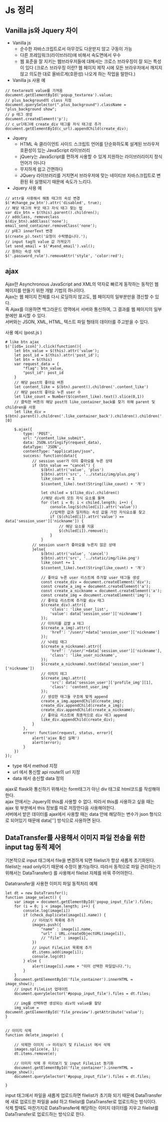 Js 정리
=============

 Vanilla js와 Jquery 차이
-------------
- Vanilla js 
  + 순수한 자바스크립트로서 아무것도 다운받지 않고 구동이 가능
  + 다른 프레임워크(라이브러리)에 비해서 속도면에서 우수
  + 웹 표준을 잘 지키는 웹브라우저들에 대해서는 크로스 브라우징이 잘 되는 특성이 있다
    (크로스 브라우징 이란? 웹 페이지 제작 시에 모든 브라우저에서 깨지지 않고 의도한 대로 올바르게(호환성) 나오게 하는 작업을 말한다.)  
- Vanilla js 사용 예
```
// textarea의 value를 가져옴
document.getElementById('popup_textarea').value;
// plus_background의 class 지정
document.querySelector(".plus_background").className = "plus_background show";
// p 태그 생성
document.createElement('p');
// c_url태그에 create_div 태그를 자식 태그로 추가
document.getElementById(c_url).appendChild(create_div);
```
- Jquery
  + HTML 속 클라이언트 사이드 스크립트 언어를 단순화하도록 설계된 브라우저 호환성이 있는 JavaScript 라이브러리  
  + jQuery는 JavaScript를 편하게 사용할 수 있게 지원하는 라이브러리이지 정식 언어가 아니다
  + 무지하게 쉽고 간편하다
  + JQuery 라이브러리를 거치면서 브라우저에 맞는 네이티브 자바스크립트로 변환된 뒤 실행되기 때문에 속도가 느리다.
- Jquery 사용 예
```
// attr을 사용해서 해동 태그의 속성 변경
$('#change_pw_btn').attr('disabled', true);
// 해당 태그의 부모 태그 자식 태그 찾는 법
var div_btn = $(this).parent().children();
// addclass, removeclass
$(div_btn).addClass('none');
email_send_container.removeClass('none');
// p태그 innerText 변경
$(create_p).text('요청이 수락됐습니다.');
// input tag의 value 값 가져오기
let send_email = $('#send_email').val();
// 원하는 속성 삭제
$('.password_rule').removeAttr('style', 'color:red');
```

ajax
-------------
Ajax란 Asynchronous JavaScript and XML의 약자로 빠르게 동작하는 동적인 웹 페이지를 만들기 위한 개발 기법의 하나이다.  
Ajax는 웹 페이지 전체를 다시 로딩하지 않고도, 웹 페이지의 일부분만을 갱신할 수 있다.  
즉 Ajax를 이용하면 백그라운드 영역에서 서버와 통신하여, 그 결과를 웹 페이지의 일부분에만 표시할 수 있다.  
서버와는 JSON, XML, HTML, 텍스트 파일 형태의 데이터를 주고받을 수 있다. 

사용 예시 (post.js )
```
# like btn ajax
$('[id$=_icon]').click(function(){
    let btn_value = $(this).attr('value');
    let post_id = $(this).attr('post_id');
    let btn = $(this)
    var request_data = {
        "flag": btn_value,
        "post_id": post_id
    }
    // 해당 post의 좋아요 버튼
    let content_like = $(btn).parent().children('.content_like')
    // 해당 post의 좋아요 누른 user 수
    let like_count = Number($(content_like).text().slice(0,1))
    // 클릭한 버튼의 해당 post의 like_container_back를 찾기 위해 parent 및 children을 사용
    let like_div = $(btn).parent().children('.like_container_back').children().children('.like_user_list_container')[0]

    $.ajax({
        type: 'POST',
        url: "/content_like_submit",
        data: JSON.stringify(request_data),
        dataType: 'JSON',
        contentType: "application/json",
        success: function(data){
            // session user가 이미 좋아요를 누른 상태
            if (btn_value == "cancel") {
                $(btn).attr('value', 'plus')
                $(btn).attr('src', '../static/img/plus.png')
                like_count -= 1
                $(content_like).text(String(like_count) + '개')

                let chiled = $(like_div).children()
                //해당 div의 모든 자식 요소를 돌며
                for (let i = 0; i < chiled.length; i++) {
                    console.log($(chiled[i]).attr('value'))
                    //입력한 값과 일치하는 속성 값을 가진 자식요소를 찾고
                    if ($(chiled[i]).attr('value') == data['session_user']['nickname']) {
                        // 해당 요소를 지움
                        $(chiled[i]).remove();
                    }
                }
            // session user가 좋아요를 누른지 않은 상태
            }else{ 
                $(btn).attr('value', 'cancel')
                $(btn).attr('src', '../static/img/like.png')
                like_count += 1
                $(content_like).text(String(like_count) + '개')
                
                // 좋아요 누른 user 리스트에 추가할 user 태그들 생성
                const create_div = document.createElement('div');
                const create_a_img = document.createElement('a');
                const create_a_nickname = document.createElement('a');
                const create_img = document.createElement('img');
                // 좋아요 리스트에 추가할 div 태그
                $(create_div).attr({
                    'class': 'like_user_list',
                    'value': data['session_user']['nickname']
                });
                // 이미지를 감쌀 a 테그
                $(create_a_img).attr({
                    'href': '/user/'+data['session_user']['nickname']
                });
                // 닉네임 태그
                $(create_a_nickname).attr({
                    'href': '/user/'+data['session_user']['nickname'],
                    'class': 'like_user_nickname',
                });
                $(create_a_nickname).text(data['session_user']['nickname'])
                // 이미지 테그
                $(create_img).attr({
                    'src': data['session_user']['profile_img'][1],
                    'class': 'content_user_img'
                });
                // 생성한 태그들 구조에 맞게 append
                create_a_img.appendChild(create_img);
                create_div.appendChild(create_a_img);
                create_div.appendChild(create_a_nickname);
                // 좋아요 리스트에 최종적으로 div 태그 append
                like_div.appendChild(create_div);
            }
        },
        error: function(request, status, error){
            alert('ajax 통신 실패')
            alert(error);
        }
    })
});
```
  + type 에서 method 지정
  + url 에서 통신할 api route의 url 지정  
  + data 에서 송신할 data 정의  
   
ajax로 flask와 통신하기 위해서는 form태그가 아닌 div 태그로 html코드를 작성해야한다.  
ajax 안에서는 Jquery의 this를 사용할 수 없다. 따라서 this를 사용하고 싶을 때는 ajax 윗 부분에서 this 정보를 따로 저장한다음 사용해야한다.  
서버에서 받은 데이터를 ajax에서 사용할 때는 data 안에 해당하는 변수가 json 형식으로 되어있기 때문에 data[''] 방식으로 사용하면 된다.  
 
DataTransfer를 사용해서 이미지 파일 전송을 위한 input tag 동적 제어
------------
기본적으로 input 태그에서 file을 변경하게 되면 filelist가 항상 새롭게 초기화된다.
filelist는 read only이기 때문에 수정이 불가능하다. 따라서 동적으로 파일 관리하는기 위해서는 DataTransfer() 를 사용해서 filelist 자체를 바꿔 주어야한다.

Datatransfer을 사용한 이미지 파일 동적처리 예제
```
let dt = new DataTransfer();
function image_select() {
    var image = document.getElementById('popup_input_file').files;
    for (i = 0; i < image.length; i++) {
        console.log(image[i])
        if (check_duplicate(image[i].name)) {
            // 미리보기 목록에 추가
            images.push({
                "name" : image[i].name,
                "url" : URL.createObjectURL(image[i]),
                // "file" : image[i],
            })
            // input FileList 목록에 추가
            dt.items.add(image[i]);
            console.log(dt)
        } else {
            alert(image[i].name + "이미 선택한 파일입니다.");
        }
    }
    document.getElementById('file_container').innerHTML = image_show();
    // input FileList 업데이트
    document.querySelector('#popup_input_file').files = dt.files;

    // img를 선택하면 생성되는 div의 value를 할당
    img_value = document.getElementById('file_preview').getAttribute('value');
}


// 이미지 삭제
function delete_image(e) {

    // 삭제한 이미지 -> 미리보기 및 FileList 에서 삭제
    images.splice(e, 1);
    dt.items.remove(e);

    // 이미지 삭제 후 미리보기 및 input FileList 동기화
    document.getElementById('file_container').innerHTML = image_show();
    document.querySelector('#popup_input_file').files = dt.files;

}
```
input 태그에서 파일을 새롭게 업로드하면 filelist가 초기화 되기 때문에 DataTransfer에 새로 업로드한 파일을 add 하고 filelist를 DataTransfer로 업로드하는 방식이다.  
삭제 할때도 마찬가지로 DataTransfer에 해당하는 이미지 데이터를 지우고 filelist를 DataTransfer로 업로드하는 방식으로 한다.  




